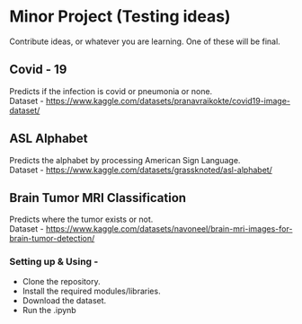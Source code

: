 # Minor Project (Testing ideas)

Contribute ideas, or whatever you are learning. One of these will be final.

## Covid - 19

Predicts if the infection is covid or pneumonia or none.<br>
Dataset - https://www.kaggle.com/datasets/pranavraikokte/covid19-image-dataset/

## ASL Alphabet

Predicts the alphabet by processing American Sign Language.
<br>
Dataset - https://www.kaggle.com/datasets/grassknoted/asl-alphabet/

## Brain Tumor MRI Classification

Predicts where the tumor exists or not.
<br>
Dataset - https://www.kaggle.com/datasets/navoneel/brain-mri-images-for-brain-tumor-detection/

### Setting up & Using -

- Clone the repository.
- Install the required modules/libraries.
- Download the dataset.
- Run the .ipynb
